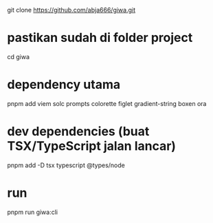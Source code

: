 git clone https://github.com/abja666/giwa.git

# pastikan sudah di folder project
cd giwa

# dependency utama
pnpm add viem solc prompts colorette figlet gradient-string boxen ora

# dev dependencies (buat TSX/TypeScript jalan lancar)
pnpm add -D tsx typescript @types/node

# run
pnpm run giwa:cli

